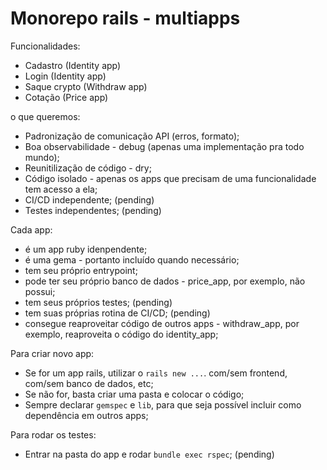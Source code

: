 # Monorepo rails - multiapps

Funcionalidades:
- Cadastro (Identity app)
- Login (Identity app)
- Saque crypto (Withdraw app)
- Cotação (Price app)

o que queremos:
- Padronização de comunicação API (erros, formato);
- Boa observabilidade - debug (apenas uma implementação pra todo mundo);
- Reunitilização de código - dry;
- Código isolado - apenas os apps que precisam de uma funcionalidade tem acesso a ela;
- CI/CD independente; (pending)
- Testes independentes; (pending)

Cada app:
- é um app ruby idenpendente;
- é uma gema - portanto incluído quando necessário;
- tem seu próprio entrypoint;
- pode ter seu próprio banco de dados - price_app, por exemplo, não possui;
- tem seus próprios testes; (pending)
- tem suas próprias rotina de CI/CD; (pending)
- consegue reaproveitar código de outros apps - withdraw_app, por exemplo, reaproveita o código do identity_app;

Para criar novo app:
- Se for um app rails, utilizar o `rails new ...`. com/sem frontend, com/sem banco de dados, etc;
- Se não for, basta criar uma pasta e colocar o código;
- Sempre declarar `gemspec` e `lib`, para que seja possível incluir como dependência em outros apps;

Para rodar os testes:
- Entrar na pasta do app e rodar `bundle exec rspec`; (pending)
